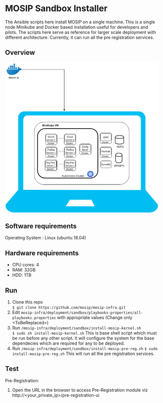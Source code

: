 # MOSIP Sandbox Installer
  
The Ansible scripts here install MOSIP on a single machine. This is a single node Minikube and Docker based installation useful for developers and pilots. The scripts here serve as reference for larger scale deployment with different architecture. Currently, it can run all the pre registration services.

## Overview
![](images/sandbox-overview.png)

## Software requirements
Operating System : Linux (ubuntu 18.04)

## Hardware requirements
* CPU cores: 4
* RAM: 32GB
* HDD: 1TB

## Run
1. Clone this repo  
`$ git clone https://github.com/mosip/mosip-infra.git`
1. Edit `mosip-infra/deployment/sandbox/playbooks-properties/all-playbooks.properties` with appropriate values (Change only \<ToBeReplaced\>)
1. Run `/mosip-infra/deployment/sandbox/install-mosip-kernel.sh`     
`$ sudo sh install-mosip-kernel.sh`
This is base shell script which must be run before any other script. It will configure the system for the base dependecies which are required for any to be deployed.
1. Run `/mosip-infra/deployment/sandbox/install-mosip-pre-reg.sh`
`$ sudo install-mosip-pre-reg.sh`
This will run all the pre registration services.

## Test
Pre-Registration:
1. Open the URL <TODO> in the browser to access Pre-Registration module viz http://<your_private_ip>/pre-registration-ui
